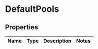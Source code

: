# DefaultPools

## Properties
Name | Type | Description | Notes
------------ | ------------- | ------------- | -------------
